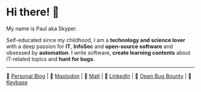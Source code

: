 # Hi there! :wave:

My name is Paul aka Skyper.

Self-educated since my childhood, I am a **technology and science lover** with a
deep passion for **IT**, **InfoSec** and **open-source software** and obsessed
by **automation**. I write software, **create learning contents** about
IT-related topics and **hunt for bugs**.

---

:newspaper: [Personal Blog](https://blog.skyplabs.net/) |
:elephant: [Mastodon](https://fosstodon.org/@Skyper) |
:rocket: [Malt](https://en.malt.fr/profile/paulemmanuelraoul) |
:busts_in_silhouette: [LinkedIn](https://www.linkedin.com/in/peraoul) |
:bug: [Open Bug Bounty](https://www.openbugbounty.org/researchers/SkypLabs/) |
:key: [Keybase](https://keybase.io/skyplabs)
